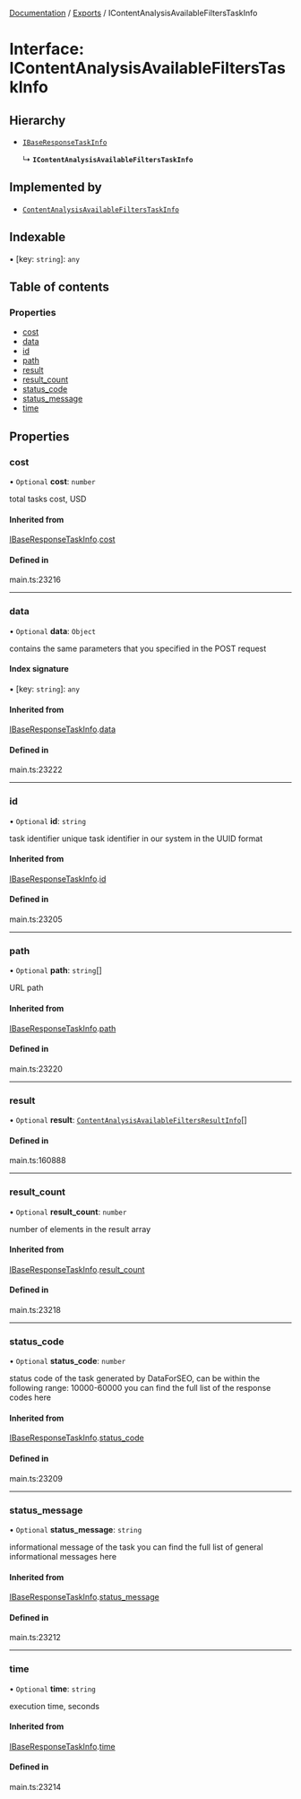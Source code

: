 [Documentation](../README.md) / [Exports](../modules.md) / IContentAnalysisAvailableFiltersTaskInfo

# Interface: IContentAnalysisAvailableFiltersTaskInfo

## Hierarchy

- [`IBaseResponseTaskInfo`](IBaseResponseTaskInfo.md)

  ↳ **`IContentAnalysisAvailableFiltersTaskInfo`**

## Implemented by

- [`ContentAnalysisAvailableFiltersTaskInfo`](../classes/ContentAnalysisAvailableFiltersTaskInfo.md)

## Indexable

▪ [key: `string`]: `any`

## Table of contents

### Properties

- [cost](IContentAnalysisAvailableFiltersTaskInfo.md#cost)
- [data](IContentAnalysisAvailableFiltersTaskInfo.md#data)
- [id](IContentAnalysisAvailableFiltersTaskInfo.md#id)
- [path](IContentAnalysisAvailableFiltersTaskInfo.md#path)
- [result](IContentAnalysisAvailableFiltersTaskInfo.md#result)
- [result\_count](IContentAnalysisAvailableFiltersTaskInfo.md#result_count)
- [status\_code](IContentAnalysisAvailableFiltersTaskInfo.md#status_code)
- [status\_message](IContentAnalysisAvailableFiltersTaskInfo.md#status_message)
- [time](IContentAnalysisAvailableFiltersTaskInfo.md#time)

## Properties

### cost

• `Optional` **cost**: `number`

total tasks cost, USD

#### Inherited from

[IBaseResponseTaskInfo](IBaseResponseTaskInfo.md).[cost](IBaseResponseTaskInfo.md#cost)

#### Defined in

main.ts:23216

___

### data

• `Optional` **data**: `Object`

contains the same parameters that you specified in the POST request

#### Index signature

▪ [key: `string`]: `any`

#### Inherited from

[IBaseResponseTaskInfo](IBaseResponseTaskInfo.md).[data](IBaseResponseTaskInfo.md#data)

#### Defined in

main.ts:23222

___

### id

• `Optional` **id**: `string`

task identifier
unique task identifier in our system in the UUID format

#### Inherited from

[IBaseResponseTaskInfo](IBaseResponseTaskInfo.md).[id](IBaseResponseTaskInfo.md#id)

#### Defined in

main.ts:23205

___

### path

• `Optional` **path**: `string`[]

URL path

#### Inherited from

[IBaseResponseTaskInfo](IBaseResponseTaskInfo.md).[path](IBaseResponseTaskInfo.md#path)

#### Defined in

main.ts:23220

___

### result

• `Optional` **result**: [`ContentAnalysisAvailableFiltersResultInfo`](../classes/ContentAnalysisAvailableFiltersResultInfo.md)[]

#### Defined in

main.ts:160888

___

### result\_count

• `Optional` **result\_count**: `number`

number of elements in the result array

#### Inherited from

[IBaseResponseTaskInfo](IBaseResponseTaskInfo.md).[result_count](IBaseResponseTaskInfo.md#result_count)

#### Defined in

main.ts:23218

___

### status\_code

• `Optional` **status\_code**: `number`

status code of the task
generated by DataForSEO, can be within the following range: 10000-60000
you can find the full list of the response codes here

#### Inherited from

[IBaseResponseTaskInfo](IBaseResponseTaskInfo.md).[status_code](IBaseResponseTaskInfo.md#status_code)

#### Defined in

main.ts:23209

___

### status\_message

• `Optional` **status\_message**: `string`

informational message of the task
you can find the full list of general informational messages here

#### Inherited from

[IBaseResponseTaskInfo](IBaseResponseTaskInfo.md).[status_message](IBaseResponseTaskInfo.md#status_message)

#### Defined in

main.ts:23212

___

### time

• `Optional` **time**: `string`

execution time, seconds

#### Inherited from

[IBaseResponseTaskInfo](IBaseResponseTaskInfo.md).[time](IBaseResponseTaskInfo.md#time)

#### Defined in

main.ts:23214
